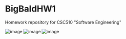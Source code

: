 # BigBaldHW1
Homework repository for CSC510 "Software Engineering"

![image]({https://forthebadge.com/images/badges/made-with-python.svg})
![image]({https://img.shields.io/badge/license-MIT-blue})
![image]({https://img.shields.io/badge/Windows-0078D6?style=for-the-badge&logo=windows&logoColor=white})